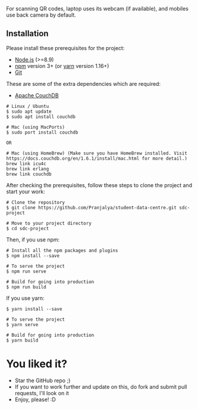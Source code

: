 For scanning QR codes, laptop uses its webcam (if available), and mobiles use back camera by default.

## Installation

Please install these prerequisites for the project:
- [Node.js](https://nodejs.org/en/) (>=8.9)
- [npm](https://www.npmjs.com/get-npm) version 3+ (or [yarn](https://yarnpkg.com/lang/en/docs/install/#mac-stable) version 1.16+)
- [Git](https://git-scm.com/)

These are some of the extra dependencies which are required:
- [Apache CouchDB](https://couchdb.apache.org)
```
# Linux / Ubuntu
$ sudo apt update
$ sudo apt install couchdb

# Mac (using MacPorts)
$ sudo port install couchdb

OR

# Mac (using HomeBrew) (Make sure you have HomeBrew installed. Visit https://docs.couchdb.org/en/1.6.1/install/mac.html for more detail.)
brew link icu4c
brew link erlang
brew link couchdb
```

After checking the prerequisites, follow these steps to clone the project and start your work:

```
# Clone the repository
$ git clone https://github.com/Pranjalya/student-data-centre.git sdc-project

# Move to your project directory
$ cd sdc-project

```

Then, if you use npm:

```
# Install all the npm packages and plugins
$ npm install --save

# To serve the project
$ npm run serve

# Build for going into production 
$ npm run build

```

If you use yarn:
```
$ yarn install --save

# To serve the project
$ yarn serve

# Build for going into production 
$ yarn build
```

# You liked it?

- Star the GitHub repo ;)
- If you want to work further and update on this, do fork and submit pull requests, I'll look on it
- Enjoy, please! :D